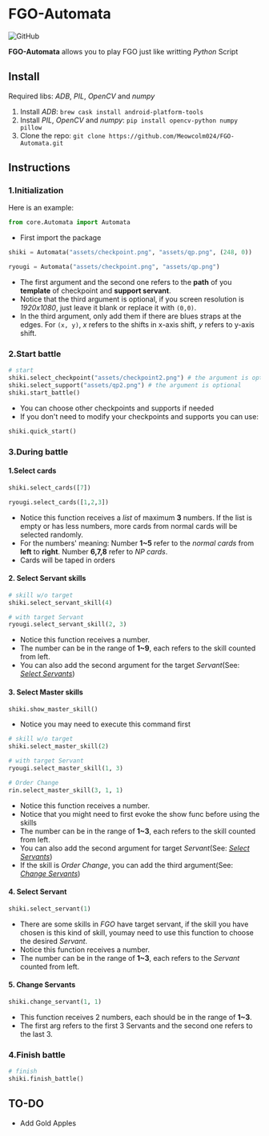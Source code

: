 # FGO-Automata

![GitHub](https://img.shields.io/github/license/meowcolm024/FGO-Automata)

**FGO-Automata** allows you to play FGO just like writting *Python* Script

## Install

Required libs: *ADB*, *PIL*, *OpenCV* and *numpy*

1. Install *ADB*: ```brew cask install android-platform-tools```
2. Install *PIL*, *OpenCV* and *numpy*: ```pip install opencv-python numpy pillow```
3. Clone the repo: ```git clone https://github.com/Meowcolm024/FGO-Automata.git```

## Instructions

### 1.Initialization

Here is an example:

```python
from core.Automata import Automata
```

* First import the package

```python
shiki = Automata("assets/checkpoint.png", "assets/qp.png", (248, 0))
```

```python
ryougi = Automata("assets/checkpoint.png", "assets/qp.png")
```

* The first argument and the second one refers to the **path** of you **template** of checkpoint and **support servant**.
* Notice that the third argument is optional, if you screen resolution is *1920x1080*, just leave it blank or replace it with `(0,0)`.
* In the third argument, only add them if there are blues straps at the edges. For `(x, y)`, *x* refers to the shifts in x-axis shift, *y* refers to y-axis shift.

### 2.Start battle

```python
# start
shiki.select_checkpoint("assets/checkpoint2.png") # the argument is optional
shiki.select_support("assets/qp2.png") # the argument is optional
shiki.start_battle()
```

* You can choose other checkpoints and supports if needed
* If you don't need to modify your checkpoints and supports you can use:

```python
shiki.quick_start()
```

### 3.During battle

#### 1.Select cards

```python
shiki.select_cards([7])
```

```python
ryougi.select_cards([1,2,3])
```

* Notice this function receives a *list* of maximum **3** numbers. If the list is empty or has less numbers, more cards from normal cards will be selected randomly.
* For the numbers' meaning: Number **1~5** refer to the *normal cards* from **left** to **right**. Number **6,7,8** refer to *NP cards*.
* Cards will be taped in orders

#### 2. Select Servant skills

```python
# skill w/o target
shiki.select_servant_skill(4)
```

```python
# with target Servant
ryougi.select_servant_skill(2, 3)
```

* Notice this function receives a number.
* The number can be in the range of **1~9**, each refers to the skill counted from left.
* You can also add the second argument for the target *Servant*(See: [*Select Servants*](#4-select-servant))

#### 3. Select Master skills

```python
shiki.show_master_skill()
```

* Notice you may need to execute this command first

```python
# skill w/o target
shiki.select_master_skill(2)
```

```python
# with target Servant
ryougi.select_master_skill(1, 3)
```

```python
# Order Change
rin.select_master_skill(3, 1, 1)
```

* Notice this function receives a number.
* Notice that you might need to first evoke the show func before using the skills
* The number can be in the range of **1~3**, each refers to the skill counted from left.
* You can also add the second argument for target *Servant*(See: [*Select Servants*](#4-select-servant))
* If the skill is *Order Change*, you can add the third argument(See: [*Change Servants*](#5-change-servants))

#### 4. Select Servant

```python
shiki.select_servant(1)
```

* There are some skills in *FGO* have target servant, if the skill you have chosen is this kind of skill, youmay need to use this function to choose the desired *Servant*.
* Notice this function receives a number.
* The number can be in the range of **1~3**, each refers to the *Servant* counted from left.

#### 5. Change Servants

```python
shiki.change_servant(1, 1)
```

* This function receives 2 numbers, each should be in the range of **1~3**.
* The first arg refers to the first 3 Servants and the second one refers to the last 3.

### 4.Finish battle

```python
# finish
shiki.finish_battle()
```

## TO-DO

* Add Gold Apples
